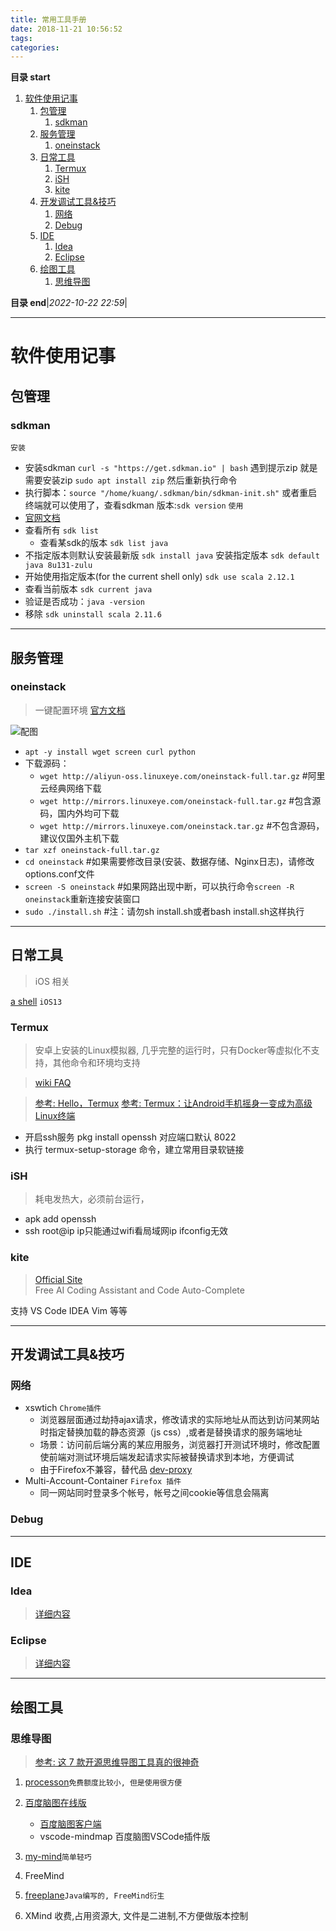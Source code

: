 ```yaml
---
title: 常用工具手册
date: 2018-11-21 10:56:52
tags: 
categories: 
---
```


**目录 start**

1. [软件使用记事](#软件使用记事)
    1. [包管理](#包管理)
        1. [sdkman](#sdkman)
    1. [服务管理](#服务管理)
        1. [oneinstack](#oneinstack)
    1. [日常工具](#日常工具)
        1. [Termux](#termux)
        1. [iSH](#ish)
        1. [kite](#kite)
    1. [开发调试工具&技巧](#开发调试工具&技巧)
        1. [网络](#网络)
        1. [Debug](#debug)
    1. [IDE](#ide)
        1. [Idea](#idea)
        1. [Eclipse](#eclipse)
    1. [绘图工具](#绘图工具)
        1. [思维导图](#思维导图)

**目录 end**|_2022-10-22 22:59_|
****************************************
# 软件使用记事
## 包管理
### sdkman

`安装`
- 安装sdkman `curl -s "https://get.sdkman.io" | bash` 遇到提示zip 就是需要安装zip `sudo apt install zip` 然后重新执行命令
- 执行脚本：`source "/home/kuang/.sdkman/bin/sdkman-init.sh"` 或者重启终端就可以使用了，查看sdkman 版本:`sdk version`
`使用`
- [官网文档](http://sdkman.io/usage.html)
- 查看所有 `sdk list`
    - 查看某sdk的版本 `sdk list java ` 
- 不指定版本则默认安装最新版 `sdk install java` 安装指定版本 `sdk default java 8u131-zulu`
- 开始使用指定版本(for the current shell only) `sdk use scala 2.12.1`
- 查看当前版本 `sdk current java`
- 验证是否成功：`java -version`
- 移除 `sdk uninstall scala 2.11.6`

******************
## 服务管理
### oneinstack
> 一键配置环境 [官方文档](https://oneinstack.com/install/)

![配图](https://raw.githubusercontent.com/Kuangcp/ImageRepos/master/Tech/Linux/install_oneinstack.png)
- `apt -y install wget screen curl python`
- 下载源码：
    - `wget http://aliyun-oss.linuxeye.com/oneinstack-full.tar.gz` #阿里云经典网络下载
    - `wget http://mirrors.linuxeye.com/oneinstack-full.tar.gz` #包含源码，国内外均可下载
    - `wget http://mirrors.linuxeye.com/oneinstack.tar.gz` #不包含源码，建议仅国外主机下载
- `tar xzf oneinstack-full.tar.gz`
- `cd oneinstack` #如果需要修改目录(安装、数据存储、Nginx日志)，请修改options.conf文件
- `screen -S oneinstack` #如果网路出现中断，可以执行命令`screen -R oneinstack`重新连接安装窗口
- `sudo ./install.sh` #注：请勿sh install.sh或者bash install.sh这样执行

******************
## 日常工具
> iOS 相关

[a shell](https://holzschu.github.io/a-Shell_iOS/) `iOS13`

### Termux
> 安卓上安装的Linux模拟器, 几乎完整的运行时，只有Docker等虚拟化不支持，其他命令和环境均支持

> [wiki FAQ](https://wiki.termux.com/wiki/FAQ)

> [参考: Hello，Termux](https://tonybai.com/2017/11/09/hello-termux/)
> [参考: Termux：让Android手机摇身一变成为高级Linux终端](https://www.asmodeus.cn/archives/769)

- 开启ssh服务 pkg install openssh 对应端口默认 8022
- 执行 termux-setup-storage 命令，建立常用目录软链接


### iSH
> 耗电发热大，必须前台运行，
- apk add openssh 
- ssh root@ip ip只能通过wifi看局域网ip ifconfig无效

### kite
> [Official Site](https://www.kite.com/)  
> Free AI Coding Assistant and Code Auto-Complete  

支持 VS Code IDEA Vim 等等

************************
## 开发调试工具&技巧
### 网络
- xswtich `Chrome插件`
    - 浏览器层面通过劫持ajax请求，修改请求的实际地址从而达到访问某网站时指定替换加载的静态资源（js css）,或者是替换请求的服务端地址
    - 场景：访问前后端分离的某应用服务，浏览器打开测试环境时，修改配置使前端对测试环境后端发起请求实际被替换请求到本地，方便调试
    - 由于Firefox不兼容，替代品 [dev-proxy](https://github.com/Kuangcp/GoBase/tree/master/toolbox/dev-proxy)
- Multi-Account-Container `Firefox 插件`
    - 同一网站同时登录多个帐号，帐号之间cookie等信息会隔离

### Debug

************************


## IDE
### Idea
> [详细内容](/Java/Tool/IDEA.md)

### Eclipse
> [详细内容](/Java/Tool/Eclipse.md)

************************

## 绘图工具
### 思维导图
> [参考: 这 7 款开源思维导图工具真的很神奇](https://blog.csdn.net/zuochao_2013/article/details/68928381)

1. [processon](https://www.processon.com/)`免费额度比较小, 但是使用很方便`

1. [百度脑图在线版](https://github.com/fex-team/kityminder)
    - [百度脑图客户端](https://github.com/NaoTu/DesktopNaotu)
    - vscode-mindmap 百度脑图VSCode插件版

1. [my-mind](https://github.com/ondras/my-mind)`简单轻巧`
1. FreeMind 
1. [freeplane](https://github.com/freeplane/freeplane)`Java编写的, FreeMind衍生`
1. XMind 收费,占用资源大, 文件是二进制,不方便做版本控制
